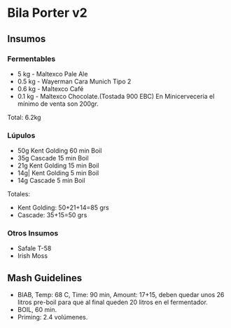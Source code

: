 Bila Porter v2
====

Insumos
---

### Fermentables

* 5 kg - Maltexco Pale Ale
* 0.5 kg - Wayerman Cara Munich Tipo 2
* 0.6 kg - Maltexco Café
* 0.1 kg - Maltexco Chocolate.(Tostada 900 EBC) En Minicervecería el mínimo de venta son 200gr. 

Total: 6.2kg

### Lúpulos

* 50g 	Kent Golding 	60 min 	Boil 	
* 35g 	Cascade  		15 min 	Boil 	
* 21g 	Kent Golding	15 min 	Boil 
* 14g|	Kent Golding 5 min 	Boil
* 14g 	Cascade	5 min 	Boil 

Totales:

* Kent Golding: 50+21+14=85 grs
* Cascade: 35+15=50 grs


### Otros Insumos
* Safale T-58
* Irish Moss

Mash Guidelines
---

* BIAB, Temp: 68 C, Time: 90 min, Amount: 17+15, deben quedar unos 26 litros pre-boil para que al final queden 20 litros en el fermentador.
* BOIL, 60 min.
* Priming: 2.4 volúmenes.
